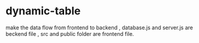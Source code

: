 # dynamic-table
make the data flow from frontend to backend , 
database.js and server.js are beckend file , 
src and public folder are frontend file.
